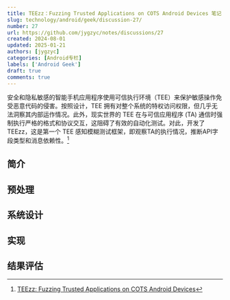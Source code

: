```yaml
---
title: TEEzz：Fuzzing Trusted Applications on COTS Android Devices 笔记
slug: technology/android/geek/discussion-27/
number: 27
url: https://github.com/jygzyc/notes/discussions/27
created: 2024-08-01
updated: 2025-01-21
authors: [jygzyc]
categories: [Android专栏]
labels: ['Android Geek']
draft: true
comments: true
---
```


<!-- name: note_teezz -->

安全和隐私敏感的智能手机应用程序使用可信执行环境（TEE）来保护敏感操作免受恶意代码的侵害。按照设计，TEE 拥有对整个系统的特权访问权限，但几乎无法洞察其内部运作情况。此外，现实世界的 TEE 在与可信应用程序 (TA) 通信时强制执行严格的格式和协议交互，这阻碍了有效的自动化测试。对此，开发了TEEzz，这是第一个 TEE 感知模糊测试框架，即观察TA的执行情况，推断API字段类型和消息依赖性。[^1]

<!-- more -->

## 简介



## 预处理



## 系统设计

## 实现

## 结果评估

[^1]: [TEEzz: Fuzzing Trusted Applications on COTS Android Devices](http://hexhive.epfl.ch/publications/files/23Oakland.pdf)

